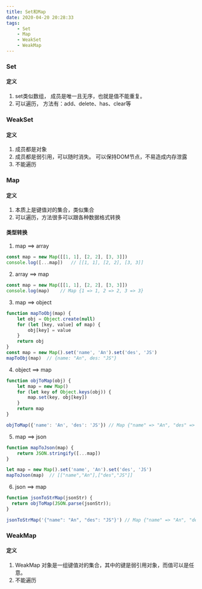 ```yaml
---
title: Set和Map
date: 2020-04-20 20:28:33
tags:
    - Set
    - Map
    - WeakSet
    - WeakMap
---
```


### Set
#### 定义
1. set类似数组， 成员是唯一且无序，也就是值不能重复。
2. 可以遍历， 方法有：add、delete、has、clear等

### WeakSet
#### 定义
1. 成员都是对象
2. 成员都是弱引用，可以随时消失。 可以保持DOM节点，不易造成内存泄露
3. 不能遍历

### Map
#### 定义
1. 本质上是键值对的集合，类似集合
2. 可以遍历，方法很多可以跟各种数据格式转换

#### 类型转换
1. map ==> array
```js
const map = new Map([[1, 1], [2, 2], [3, 3]])
console.log([...map])	// [[1, 1], [2, 2], [3, 3]]
```
2. array ==> map
```js
const map = new Map([[1, 1], [2, 2], [3, 3]])
console.log(map)	// Map {1 => 1, 2 => 2, 3 => 3}
```
3. map ==> object
```js
function mapToObj(map) {
    let obj = Object.create(null)
    for (let [key, value] of map) {
        obj[key] = value
    }
    return obj
}
const map = new Map().set('name', 'An').set('des', 'JS')
mapToObj(map)  // {name: "An", des: "JS"}
```
4. object ==> map
```js
function objToMap(obj) {
    let map = new Map()
    for (let key of Object.keys(obj)) {
        map.set(key, obj[key])
    }
    return map
}

objToMap({'name': 'An', 'des': 'JS'}) // Map {"name" => "An", "des" => "JS"}
```
5. map ==> json
```js
function mapToJson(map) {
    return JSON.stringify([...map])
}

let map = new Map().set('name', 'An').set('des', 'JS')
mapToJson(map)	// [["name","An"],["des","JS"]]
```

6. json ==> map
```js
function jsonToStrMap(jsonStr) {
  return objToMap(JSON.parse(jsonStr));
}

jsonToStrMap('{"name": "An", "des": "JS"}') // Map {"name" => "An", "des" => "JS"}
```

### WeakMap
#### 定义
1. WeakMap 对象是一组键值对的集合，其中的键是弱引用对象，而值可以是任意。
2. 不能遍历